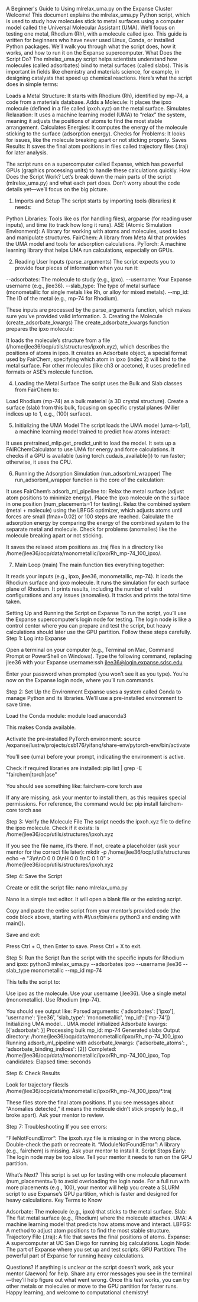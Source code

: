 A Beginner's Guide to Using mlrelax_uma.py on the Expanse Cluster
Welcome! This document explains the mlrelax_uma.py Python script, which is used to study how molecules stick to metal surfaces using a computer model called the Universal Molecular Assistant (UMA). We’ll focus on testing one metal, Rhodium (Rh), with a molecule called ipxo. This guide is written for beginners who have never used Linux, Conda, or installed Python packages. We’ll walk you through what the script does, how it works, and how to run it on the Expanse supercomputer.
What Does the Script Do?
The mlrelax_uma.py script helps scientists understand how molecules (called adsorbates) bind to metal surfaces (called slabs). This is important in fields like chemistry and materials science, for example, in designing catalysts that speed up chemical reactions.
Here’s what the script does in simple terms:

Loads a Metal Structure: It starts with Rhodium (Rh), identified by mp-74, a code from a materials database.
Adds a Molecule: It places the ipxo molecule (defined in a file called ipxoh.xyz) on the metal surface.
Simulates Relaxation: It uses a machine learning model (UMA) to “relax” the system, meaning it adjusts the positions of atoms to find the most stable arrangement.
Calculates Energies: It computes the energy of the molecule sticking to the surface (adsorption energy).
Checks for Problems: It looks for issues, like the molecule breaking apart or not sticking properly.
Saves Results: It saves the final atom positions in files called trajectory files (.traj) for later analysis.

The script runs on a supercomputer called Expanse, which has powerful GPUs (graphics processing units) to handle these calculations quickly.
How Does the Script Work?
Let’s break down the main parts of the script (mlrelax_uma.py) and what each part does. Don’t worry about the code details yet—we’ll focus on the big picture.
1. Imports and Setup
The script starts by importing tools (libraries) it needs:

Python Libraries: Tools like os (for handling files), argparse (for reading user inputs), and time (to track how long it runs).
ASE (Atomic Simulation Environment): A library for working with atoms and molecules, used to load and manipulate structures.
FairChem: A library from Meta AI that provides the UMA model and tools for adsorption calculations.
PyTorch: A machine learning library that helps UMA run calculations, especially on GPUs.

2. Reading User Inputs (parse_arguments)
The script expects you to provide four pieces of information when you run it:

--adsorbates: The molecule to study (e.g., ipxo).
--username: Your Expanse username (e.g., jlee36).
--slab_type: The type of metal surface (monometallic for single metals like Rh, or alloy for mixed metals).
--mp_id: The ID of the metal (e.g., mp-74 for Rhodium).

These inputs are processed by the parse_arguments function, which makes sure you’ve provided valid information.
3. Creating the Molecule (create_adsorbate_kwargs)
The create_adsorbate_kwargs function prepares the ipxo molecule:

It loads the molecule’s structure from a file (/home/jlee36/ocp/utils/structures/ipxoh.xyz), which describes the positions of atoms in ipxo.
It creates an Adsorbate object, a special format used by FairChem, specifying which atom in ipxo (index 2) will bind to the metal surface.
For other molecules (like ch3 or acetone), it uses predefined formats or ASE’s molecule function.

4. Loading the Metal Surface
The script uses the Bulk and Slab classes from FairChem to:

Load Rhodium (mp-74) as a bulk material (a 3D crystal structure).
Create a surface (slab) from this bulk, focusing on specific crystal planes (Miller indices up to 1, e.g., (100) surface).

5. Initializing the UMA Model
The script loads the UMA model (uma-s-1p1), a machine learning model trained to predict how atoms interact:

It uses pretrained_mlip.get_predict_unit to load the model.
It sets up a FAIRChemCalculator to use UMA for energy and force calculations.
It checks if a GPU is available (using torch.cuda.is_available()) to run faster; otherwise, it uses the CPU.

6. Running the Adsorption Simulation (run_adsorbml_wrapper)
The run_adsorbml_wrapper function is the core of the calculation:

It uses FairChem’s adsorb_ml_pipeline to:
Relax the metal surface (adjust atom positions to minimize energy).
Place the ipxo molecule on the surface in one position (num_placements=1 for testing).
Relax the combined system (metal + molecule) using the LBFGS optimizer, which adjusts atoms until forces are small (fmax=0.02) or 100 steps are reached.
Calculate the adsorption energy by comparing the energy of the combined system to the separate metal and molecule.
Check for problems (anomalies) like the molecule breaking apart or not sticking.


It saves the relaxed atom positions as .traj files in a directory like /home/jlee36/ocp/data/monometallic/ipxo/Rh_mp-74_100_ipxo/.

7. Main Loop (main)
The main function ties everything together:

It reads your inputs (e.g., ipxo, jlee36, monometallic, mp-74).
It loads the Rhodium surface and ipxo molecule.
It runs the simulation for each surface plane of Rhodium.
It prints results, including the number of valid configurations and any issues (anomalies).
It tracks and prints the total time taken.

Setting Up and Running the Script on Expanse
To run the script, you’ll use the Expanse supercomputer’s login node for testing. The login node is like a control center where you can prepare and test the script, but heavy calculations should later use the GPU partition. Follow these steps carefully.
Step 1: Log into Expanse

Open a terminal on your computer (e.g., Terminal on Mac, Command Prompt or PowerShell on Windows).
Type the following command, replacing jlee36 with your Expanse username:ssh jlee36@login.expanse.sdsc.edu


Enter your password when prompted (you won’t see it as you type).
You’re now on the Expanse login node, where you’ll run commands.

Step 2: Set Up the Environment
Expanse uses a system called Conda to manage Python and its libraries. We’ll use a pre-installed environment to save time.

Load the Conda module:
module load anaconda3

This makes Conda available.

Activate the pre-installed PyTorch environment:
source /expanse/lustre/projects/csb176/yifanq/share-env/pytorch-env/bin/activate

You’ll see (uma) before your prompt, indicating the environment is active.

Check if required libraries are installed:
pip list | grep -E "fairchem|torch|ase"

You should see something like:
fairchem-core   <version>
torch           <version>
ase             <version>

If any are missing, ask your mentor to install them, as this requires special permissions. For reference, the command would be:
pip install fairchem-core torch ase



Step 3: Verify the Molecule File
The script needs the ipxoh.xyz file to define the ipxo molecule. Check if it exists:
ls /home/jlee36/ocp/utils/structures/ipxoh.xyz

If you see the file name, it’s there. If not, create a placeholder (ask your mentor for the correct file later):
mkdir -p /home/jlee36/ocp/utils/structures
echo -e "3\n\nO 0 0 0\nH 0 0 1\nC 0 1 0" > /home/jlee36/ocp/utils/structures/ipxoh.xyz

Step 4: Save the Script

Create or edit the script file:
nano mlrelax_uma.py

Nano is a simple text editor. It will open a blank file or the existing script.

Copy and paste the entire script from your mentor’s provided code (the code block above, starting with #!/usr/bin/env python3 and ending with main()).

Save and exit:

Press Ctrl + O, then Enter to save.
Press Ctrl + X to exit.



Step 5: Run the Script
Run the script with the specific inputs for Rhodium and ipxo:
python3 mlrelax_uma.py --adsorbates ipxo --username jlee36 --slab_type monometallic --mp_id mp-74


This tells the script to:

Use ipxo as the molecule.
Use your username (jlee36).
Use a single metal (monometallic).
Use Rhodium (mp-74).


You should see output like:
Parsed arguments: {'adsorbates': ['ipxo'], 'username': 'jlee36', 'slab_type': 'monometallic', 'mp_id': ['mp-74']}
Initializing UMA model...
UMA model initialized
Adsorbate kwargs: [{'adsorbate': <Adsorbate object>}]
Processing bulk mp_id: mp-74
Generated <number> slabs
Output directory: /home/jlee36/ocp/data/monometallic/ipxo/Rh_mp-74_100_ipxo
Running adsorb_ml_pipeline with adsorbate_kwargs: {'adsorbate_atoms': <Atoms object>, 'adsorbate_binding_indices': [2]}
Completed: /home/jlee36/ocp/data/monometallic/ipxo/Rh_mp-74_100_ipxo, Top candidates: <number>
Elapsed time: <time> seconds



Step 6: Check Results

Look for trajectory files:ls /home/jlee36/ocp/data/monometallic/ipxo/Rh_mp-74_100_ipxo/*.traj

These files store the final atom positions.
If you see messages about “Anomalies detected,” it means the molecule didn’t stick properly (e.g., it broke apart). Ask your mentor to review.

Step 7: Troubleshooting
If you see errors:

“FileNotFoundError”: The ipxoh.xyz file is missing or in the wrong place. Double-check the path or recreate it.
“ModuleNotFoundError”: A library (e.g., fairchem) is missing. Ask your mentor to install it.
Script Stops Early: The login node may be too slow. Tell your mentor it needs to run on the GPU partition.

What’s Next?
This script is set up for testing with one molecule placement (num_placements=1) to avoid overloading the login node. For a full run with more placements (e.g., 100), your mentor will help you create a SLURM script to use Expanse’s GPU partition, which is faster and designed for heavy calculations.
Key Terms to Know

Adsorbate: The molecule (e.g., ipxo) that sticks to the metal surface.
Slab: The flat metal surface (e.g., Rhodium) where the molecule attaches.
UMA: A machine learning model that predicts how atoms move and interact.
LBFGS: A method to adjust atom positions to find the most stable structure.
Trajectory File (.traj): A file that saves the final positions of atoms.
Expanse: A supercomputer at UC San Diego for running big calculations.
Login Node: The part of Expanse where you set up and test scripts.
GPU Partition: The powerful part of Expanse for running heavy calculations.

Questions?
If anything is unclear or the script doesn’t work, ask your mentor (Jaewon) for help. Share any error messages you see in the terminal—they’ll help figure out what went wrong. Once this test works, you can try other metals or molecules or move to the GPU partition for faster runs.
Happy learning, and welcome to computational chemistry!
